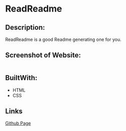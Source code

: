 # ReadReadme


## Description:

ReadReadme is a good Readme generating one for you. 



## Screenshot of Website:
<img width="0000" alt="screen_shot_2021" src="https://">


## BuiltWith:

* HTML
* CSS


## Links
[Github Page](https://)
